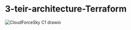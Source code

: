 # 3-teir-architecture-Terraform
![CloudForceSky C1 drawio](https://github.com/ClementDaniel/3-teir-architecture-Terraform/assets/96403532/7371ca4f-9a3f-4299-80b6-77d85ef8cf10)

